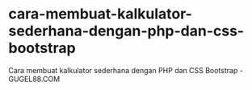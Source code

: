 # cara-membuat-kalkulator-sederhana-dengan-php-dan-css-bootstrap
Cara membuat kalkulator sederhana dengan PHP dan CSS Bootstrap - GUGEL88.COM
